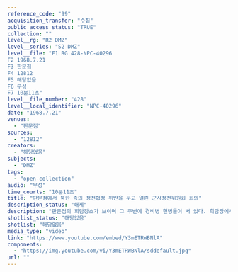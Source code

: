 ```yaml
---
reference_code: "99"
acquisition_transfer: "수집"
public_access_status: "TRUE"
collection: ""
level__rg: "R2 DMZ"
level__series: "S2 DMZ"
level__file: "F1 RG 428-NPC-40296
F2 1968.7.21
F3 판문점 
F4 12812
F5 해당없음 
F6 무성 
F7 10분11초"
level__file_number: "428"
level__local_identifier: "NPC-40296"
date: "1968.7.21"
venues: 
  - "판문점"
sources: 
  - "12812"
creators: 
  - "해당없음"
subjects: 
  - "DMZ"
tags: 
  - "open-collection"
audio: "무성"
time_courts: "10분11초"
title: "판문점에서 북한 측의 정전협정 위반을 두고 열린 군사정전위원회 회의"
description_status: "해제"
description: "판문점의 회담장소가 보이며 그 주변에 경비병 헌병들이 서 있다. 회담장에서 창문을 통해 보는 경비병과 회장장 안에 있는 북한군 모습 등이다. 이 영상은 군사정전위원회가 열린 판문점이다."
shotlist_status: "해당없음"
shotlist: "해당없음"
media_type: "video"
link: "https://www.youtube.com/embed/Y3mETRWBNlA"
components: 
  - "https://img.youtube.com/vi/Y3mETRWBNlA/sddefault.jpg"
url: ""
---
```

